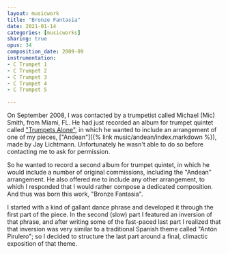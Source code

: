 ```yaml
---
layout: musicwork
title: "Bronze Fantasia"
date: 2021-01-14
categories: [musicworks]
sharing: true
opus: 34
composition_date: 2009-09
instrumentation:
- C Trumpet 1
- C Trumpet 2
- C Trumpet 3
- C Trumpet 4
- C Trumpet 5

---
```

On September 2008, I was contacted by a trumpetist called Michael (Mic) Smith, from Miami, FL. He had just recorded an album for trumpet quintet called ["Trumpets Alone"](https://open.spotify.com/album/2PsdTzxXQTYMoCBWW5FCC8), in which he wanted to include an arrangement of one of my pieces, ["Andean"]({% link music/andean/index.markdown %}), made by Jay Lichtmann. Unfortunately he wasn't able to do so before contacting me to ask for permission.

So he wanted to record a second album for trumpet quintet, in which he would include a number of original commissions, including the "Andean" arrangement. He also offered me to include any other arrangement, to which I responded that I would rather compose a dedicated composition. And thus was born this work, "Bronze Fantasia".

I started with a kind of gallant dance phrase and developed it through the first part of the piece. In the second (slow) part I featured an inversion of that phrase, and after writing some of the fast-paced last part I realized that that inversion was very similar to a traditional Spanish theme called "Antón Pirulero"; so I decided to structure the last part around a final, climactic exposition of that theme.